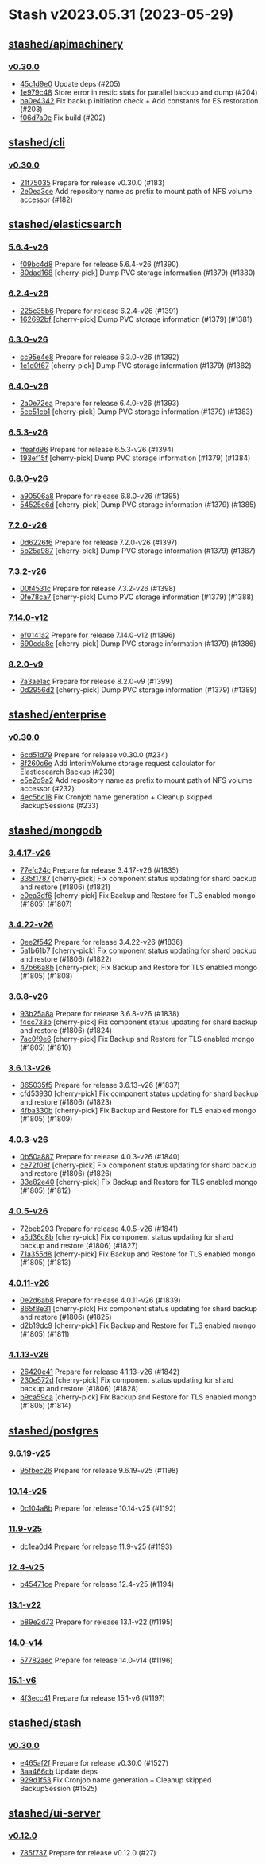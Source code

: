 # Stash v2023.05.31 (2023-05-29)


## [stashed/apimachinery](https://github.com/stashed/apimachinery)

### [v0.30.0](https://github.com/stashed/apimachinery/releases/tag/v0.30.0)

- [45c1d9e0](https://github.com/stashed/apimachinery/commit/45c1d9e0) Update deps (#205)
- [1e979c48](https://github.com/stashed/apimachinery/commit/1e979c48) Store error in restic stats for parallel backup and dump (#204)
- [ba0e4342](https://github.com/stashed/apimachinery/commit/ba0e4342) Fix backup initiation check + Add constants for ES restoration (#203)
- [f06d7a0e](https://github.com/stashed/apimachinery/commit/f06d7a0e) Fix build (#202)



## [stashed/cli](https://github.com/stashed/cli)

### [v0.30.0](https://github.com/stashed/cli/releases/tag/v0.30.0)

- [21f75035](https://github.com/stashed/cli/commit/21f75035) Prepare for release v0.30.0 (#183)
- [2e0ea3ce](https://github.com/stashed/cli/commit/2e0ea3ce) Add repository name as prefix to mount path of NFS volume accessor (#182)



## [stashed/elasticsearch](https://github.com/stashed/elasticsearch)

### [5.6.4-v26](https://github.com/stashed/elasticsearch/releases/tag/5.6.4-v26)

- [f09bc4d8](https://github.com/stashed/elasticsearch/commit/f09bc4d8) Prepare for release 5.6.4-v26 (#1390)
- [80dad168](https://github.com/stashed/elasticsearch/commit/80dad168) [cherry-pick] Dump PVC storage information (#1379) (#1380)


### [6.2.4-v26](https://github.com/stashed/elasticsearch/releases/tag/6.2.4-v26)

- [225c35b6](https://github.com/stashed/elasticsearch/commit/225c35b6) Prepare for release 6.2.4-v26 (#1391)
- [162692bf](https://github.com/stashed/elasticsearch/commit/162692bf) [cherry-pick] Dump PVC storage information (#1379) (#1381)


### [6.3.0-v26](https://github.com/stashed/elasticsearch/releases/tag/6.3.0-v26)

- [cc95e4e8](https://github.com/stashed/elasticsearch/commit/cc95e4e8) Prepare for release 6.3.0-v26 (#1392)
- [1e1d0f67](https://github.com/stashed/elasticsearch/commit/1e1d0f67) [cherry-pick] Dump PVC storage information (#1379) (#1382)


### [6.4.0-v26](https://github.com/stashed/elasticsearch/releases/tag/6.4.0-v26)

- [2a0e72ea](https://github.com/stashed/elasticsearch/commit/2a0e72ea) Prepare for release 6.4.0-v26 (#1393)
- [5ee51cb1](https://github.com/stashed/elasticsearch/commit/5ee51cb1) [cherry-pick] Dump PVC storage information (#1379) (#1383)


### [6.5.3-v26](https://github.com/stashed/elasticsearch/releases/tag/6.5.3-v26)

- [ffeafd96](https://github.com/stashed/elasticsearch/commit/ffeafd96) Prepare for release 6.5.3-v26 (#1394)
- [193ef15f](https://github.com/stashed/elasticsearch/commit/193ef15f) [cherry-pick] Dump PVC storage information (#1379) (#1384)


### [6.8.0-v26](https://github.com/stashed/elasticsearch/releases/tag/6.8.0-v26)

- [a90506a8](https://github.com/stashed/elasticsearch/commit/a90506a8) Prepare for release 6.8.0-v26 (#1395)
- [54525e6d](https://github.com/stashed/elasticsearch/commit/54525e6d) [cherry-pick] Dump PVC storage information (#1379) (#1385)


### [7.2.0-v26](https://github.com/stashed/elasticsearch/releases/tag/7.2.0-v26)

- [0d6226f6](https://github.com/stashed/elasticsearch/commit/0d6226f6) Prepare for release 7.2.0-v26 (#1397)
- [5b25a987](https://github.com/stashed/elasticsearch/commit/5b25a987) [cherry-pick] Dump PVC storage information (#1379) (#1387)


### [7.3.2-v26](https://github.com/stashed/elasticsearch/releases/tag/7.3.2-v26)

- [00f4531c](https://github.com/stashed/elasticsearch/commit/00f4531c) Prepare for release 7.3.2-v26 (#1398)
- [0fe78ca7](https://github.com/stashed/elasticsearch/commit/0fe78ca7) [cherry-pick] Dump PVC storage information (#1379) (#1388)


### [7.14.0-v12](https://github.com/stashed/elasticsearch/releases/tag/7.14.0-v12)

- [ef0141a2](https://github.com/stashed/elasticsearch/commit/ef0141a2) Prepare for release 7.14.0-v12 (#1396)
- [690cda8e](https://github.com/stashed/elasticsearch/commit/690cda8e) [cherry-pick] Dump PVC storage information (#1379) (#1386)


### [8.2.0-v9](https://github.com/stashed/elasticsearch/releases/tag/8.2.0-v9)

- [7a3ae1ac](https://github.com/stashed/elasticsearch/commit/7a3ae1ac) Prepare for release 8.2.0-v9 (#1399)
- [0d2956d2](https://github.com/stashed/elasticsearch/commit/0d2956d2) [cherry-pick] Dump PVC storage information (#1379) (#1389)



## [stashed/enterprise](https://github.com/stashed/enterprise)

### [v0.30.0](https://github.com/stashed/enterprise/releases/tag/v0.30.0)

- [6cd51d79](https://github.com/stashed/enterprise/commit/6cd51d79d) Prepare for release v0.30.0 (#234)
- [8f260c6e](https://github.com/stashed/enterprise/commit/8f260c6ea) Add InterimVolume storage request calculator for Elasticsearch Backup (#230)
- [e5e2d9a2](https://github.com/stashed/enterprise/commit/e5e2d9a2e) Add repository name as prefix to mount path of NFS volume accessor (#232)
- [4ec5bc18](https://github.com/stashed/enterprise/commit/4ec5bc18d) Fix Cronjob name generation + Cleanup skipped BackupSessions (#233)



## [stashed/mongodb](https://github.com/stashed/mongodb)

### [3.4.17-v26](https://github.com/stashed/mongodb/releases/tag/3.4.17-v26)

- [77efc24c](https://github.com/stashed/mongodb/commit/77efc24c) Prepare for release 3.4.17-v26 (#1835)
- [335f1787](https://github.com/stashed/mongodb/commit/335f1787) [cherry-pick] Fix component status updating for shard backup and restore (#1806) (#1821)
- [e0ea3df6](https://github.com/stashed/mongodb/commit/e0ea3df6) [cherry-pick] Fix Backup and Restore for TLS enabled mongo (#1805) (#1807)


### [3.4.22-v26](https://github.com/stashed/mongodb/releases/tag/3.4.22-v26)

- [0ee2f542](https://github.com/stashed/mongodb/commit/0ee2f542) Prepare for release 3.4.22-v26 (#1836)
- [5a1b61b7](https://github.com/stashed/mongodb/commit/5a1b61b7) [cherry-pick] Fix component status updating for shard backup and restore (#1806) (#1822)
- [47b66a8b](https://github.com/stashed/mongodb/commit/47b66a8b) [cherry-pick] Fix Backup and Restore for TLS enabled mongo (#1805) (#1808)


### [3.6.8-v26](https://github.com/stashed/mongodb/releases/tag/3.6.8-v26)

- [93b25a8a](https://github.com/stashed/mongodb/commit/93b25a8a) Prepare for release 3.6.8-v26 (#1838)
- [f4cc733b](https://github.com/stashed/mongodb/commit/f4cc733b) [cherry-pick] Fix component status updating for shard backup and restore (#1806) (#1824)
- [7ac0f9e6](https://github.com/stashed/mongodb/commit/7ac0f9e6) [cherry-pick] Fix Backup and Restore for TLS enabled mongo (#1805) (#1810)


### [3.6.13-v26](https://github.com/stashed/mongodb/releases/tag/3.6.13-v26)

- [865035f5](https://github.com/stashed/mongodb/commit/865035f5) Prepare for release 3.6.13-v26 (#1837)
- [cfd53930](https://github.com/stashed/mongodb/commit/cfd53930) [cherry-pick] Fix component status updating for shard backup and restore (#1806) (#1823)
- [4fba330b](https://github.com/stashed/mongodb/commit/4fba330b) [cherry-pick] Fix Backup and Restore for TLS enabled mongo (#1805) (#1809)


### [4.0.3-v26](https://github.com/stashed/mongodb/releases/tag/4.0.3-v26)

- [0b50a887](https://github.com/stashed/mongodb/commit/0b50a887) Prepare for release 4.0.3-v26 (#1840)
- [ce72f08f](https://github.com/stashed/mongodb/commit/ce72f08f) [cherry-pick] Fix component status updating for shard backup and restore (#1806) (#1826)
- [33e82e40](https://github.com/stashed/mongodb/commit/33e82e40) [cherry-pick] Fix Backup and Restore for TLS enabled mongo (#1805) (#1812)


### [4.0.5-v26](https://github.com/stashed/mongodb/releases/tag/4.0.5-v26)

- [72beb293](https://github.com/stashed/mongodb/commit/72beb293) Prepare for release 4.0.5-v26 (#1841)
- [a5d36c8b](https://github.com/stashed/mongodb/commit/a5d36c8b) [cherry-pick] Fix component status updating for shard backup and restore (#1806) (#1827)
- [71a355d8](https://github.com/stashed/mongodb/commit/71a355d8) [cherry-pick] Fix Backup and Restore for TLS enabled mongo (#1805) (#1813)


### [4.0.11-v26](https://github.com/stashed/mongodb/releases/tag/4.0.11-v26)

- [0e2d6ab8](https://github.com/stashed/mongodb/commit/0e2d6ab8) Prepare for release 4.0.11-v26 (#1839)
- [865f8e31](https://github.com/stashed/mongodb/commit/865f8e31) [cherry-pick] Fix component status updating for shard backup and restore (#1806) (#1825)
- [d2b19dc9](https://github.com/stashed/mongodb/commit/d2b19dc9) [cherry-pick] Fix Backup and Restore for TLS enabled mongo (#1805) (#1811)


### [4.1.13-v26](https://github.com/stashed/mongodb/releases/tag/4.1.13-v26)

- [26420e41](https://github.com/stashed/mongodb/commit/26420e41) Prepare for release 4.1.13-v26 (#1842)
- [230e572d](https://github.com/stashed/mongodb/commit/230e572d) [cherry-pick] Fix component status updating for shard backup and restore (#1806) (#1828)
- [b9ca59ca](https://github.com/stashed/mongodb/commit/b9ca59ca) [cherry-pick] Fix Backup and Restore for TLS enabled mongo (#1805) (#1814)



## [stashed/postgres](https://github.com/stashed/postgres)

### [9.6.19-v25](https://github.com/stashed/postgres/releases/tag/9.6.19-v25)

- [95fbec26](https://github.com/stashed/postgres/commit/95fbec26) Prepare for release 9.6.19-v25 (#1198)


### [10.14-v25](https://github.com/stashed/postgres/releases/tag/10.14-v25)

- [0c104a8b](https://github.com/stashed/postgres/commit/0c104a8b) Prepare for release 10.14-v25 (#1192)


### [11.9-v25](https://github.com/stashed/postgres/releases/tag/11.9-v25)

- [dc1ea0d4](https://github.com/stashed/postgres/commit/dc1ea0d4) Prepare for release 11.9-v25 (#1193)


### [12.4-v25](https://github.com/stashed/postgres/releases/tag/12.4-v25)

- [b45471ce](https://github.com/stashed/postgres/commit/b45471ce) Prepare for release 12.4-v25 (#1194)


### [13.1-v22](https://github.com/stashed/postgres/releases/tag/13.1-v22)

- [b89e2d73](https://github.com/stashed/postgres/commit/b89e2d73) Prepare for release 13.1-v22 (#1195)


### [14.0-v14](https://github.com/stashed/postgres/releases/tag/14.0-v14)

- [57782aec](https://github.com/stashed/postgres/commit/57782aec) Prepare for release 14.0-v14 (#1196)


### [15.1-v6](https://github.com/stashed/postgres/releases/tag/15.1-v6)

- [4f3ecc41](https://github.com/stashed/postgres/commit/4f3ecc41) Prepare for release 15.1-v6 (#1197)



## [stashed/stash](https://github.com/stashed/stash)

### [v0.30.0](https://github.com/stashed/stash/releases/tag/v0.30.0)

- [e465af2f](https://github.com/stashed/stash/commit/e465af2fc) Prepare for release v0.30.0 (#1527)
- [3aa466cb](https://github.com/stashed/stash/commit/3aa466cb7) Update deps
- [929d1f53](https://github.com/stashed/stash/commit/929d1f535) Fix Cronjob name generation + Cleanup skipped BackupSession (#1525)



## [stashed/ui-server](https://github.com/stashed/ui-server)

### [v0.12.0](https://github.com/stashed/ui-server/releases/tag/v0.12.0)

- [785f737](https://github.com/stashed/ui-server/commit/785f737) Prepare for release v0.12.0 (#27)



